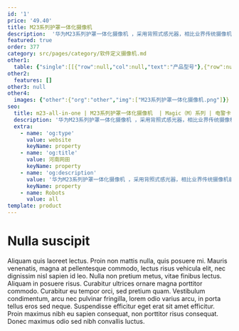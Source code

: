 ```yaml
---
id: '1'
price: '49.40'
title: M23系列护罩一体化摄像机
description:  '华为M23系列护罩一体化摄像机 ，采用背照式感光器，相比业界传统摄像机前照式感光器，增加的进光量对图像质量有明显的改善作用；内嵌偏振镜，昼夜成像清晰，内置白光LED车牌补光灯，最佳补光距离30米；电警模式，支持逆行、闯红灯、不按导向行驶等违法检测功能、超/低速检测、机占非、尾号限行、违法掉头、占用应急车道等检测卡口模式，支持司乘人员图像识别，开车打电话、不系安全带等。'
featured: true
order: 377
category: src/pages/category/软件定义摄像机.md
other1: 
  table: {"single":[[{"row":null,"col":null,"text":"产品型号"},{"row":null,"col":null,"text":"M2331-T"},{"row":null,"col":null,"text":"M2331-TG"},{"row":null,"col":null,"text":"M2391-T"},{"row":null,"col":null,"text":"M2391-TG"}],[{"row":null,"col":null,"text":"图像传感器"},{"row":null,"col":"2","text":"1/1.8”300万像素GS CMOS"},{"row":null,"col":"2","text":"1”900万像素GS CMOS"}],[{"row":null,"col":null,"text":"最大分辨率"},{"row":null,"col":"2","text":"2048(H)*1536(V)"},{"row":null,"col":"2","text":"4096(H)*2160(V)"}],[{"row":null,"col":null,"text":"低照度"},{"row":null,"col":"2","text":"彩色：0.001Lux (F1.2，AGC ON，1/30快门)"},{"row":null,"col":"2","text":"彩色：0.005Lux (F1.2，AGC ON，1/30快门)"}],[{"row":null,"col":null,"text":"镜头焦距"},{"row":null,"col":"4","text":"C接口"}],[{"row":null,"col":null,"text":"宽动态"},{"row":null,"col":"4","text":"支持"}],[{"row":null,"col":null,"text":"智能分析"},{"row":null,"col":"4","text":"支持"}],[{"row":null,"col":null,"text":"电源"},{"row":null,"col":"4","text":"AC100~240V,50/60Hz"}]]}
other2:
  features: []
other3: null
other4:
  images: {"other":{"org":"other","img":["M23系列护罩一体化摄像机.png"]}}
seo:
  title: m23-all-in-one | M23系列护罩一体化摄像机  | Magic（M）系列 | 电警卡口摄像机 | 软件定义摄像机 | 机器视觉
  description: '华为M23系列护罩一体化摄像机 ，采用背照式感光器，相比业界传统摄像机前照式感光器，增加的进光量对图像质量有明显的改善作用；内嵌偏振镜，昼夜成像清晰，内置白光LED车牌补光灯，最佳补光距离30米；电警模式，支持逆行、闯红灯、不按导向行驶等违法检测功能、超/低速检测、机占非、尾号限行、违法掉头、占用应急车道等检测卡口模式，支持司乘人员图像识别，开车打电话、不系安全带等。'
  extra:
    - name: 'og:type'
      value: website
      keyName: property
    - name: 'og:title'
      value: 河南网田
      keyName: property
    - name: 'og:description'
      value: '华为M23系列护罩一体化摄像机 ，采用背照式感光器，相比业界传统摄像机前照式感光器，增加的进光量对图像质量有明显的改善作用；内嵌偏振镜，昼夜成像清晰，内置白光LED车牌补光灯，最佳补光距离30米；电警模式，支持逆行、闯红灯、不按导向行驶等违法检测功能、超/低速检测、机占非、尾号限行、违法掉头、占用应急车道等检测卡口模式，支持司乘人员图像识别，开车打电话、不系安全带等。'
      keyName: property
    - name: Robots
      value: all
template: product
---
```


# Nulla suscipit

Aliquam quis laoreet lectus. Proin non mattis nulla, quis posuere mi. Mauris venenatis, magna at pellentesque commodo, lectus risus vehicula elit, nec dignissim nisl sapien id leo. Nulla non pretium metus, vitae finibus lectus. Aliquam in posuere risus. Curabitur ultrices ornare magna porttitor commodo. Curabitur eu tempor orci, sed pretium quam. Vestibulum condimentum, arcu nec pulvinar fringilla, lorem odio varius arcu, in porta tellus eros sed neque. Suspendisse efficitur eget erat sit amet efficitur. Proin maximus nibh eu sapien consequat, non porttitor risus consequat. Donec maximus odio sed nibh convallis luctus.
